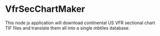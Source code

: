 # VfrSecChartMaker
This node js application will download continental US VFR sectional chart TIF files and translate them all into a single mbtiles database.  
